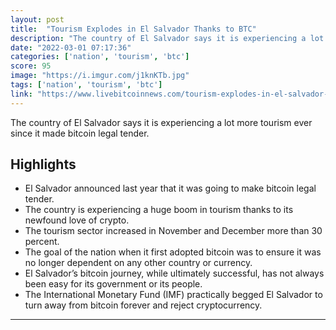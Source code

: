 ```yaml
---
layout: post
title:  "Tourism Explodes in El Salvador Thanks to BTC"
description: "The country of El Salvador says it is experiencing a lot more tourism ever since it made bitcoin legal tender."
date: "2022-03-01 07:17:36"
categories: ['nation', 'tourism', 'btc']
score: 95
image: "https://i.imgur.com/j1knKTb.jpg"
tags: ['nation', 'tourism', 'btc']
link: "https://www.livebitcoinnews.com/tourism-explodes-in-el-salvador-thanks-to-btc/"
---
```


The country of El Salvador says it is experiencing a lot more tourism ever since it made bitcoin legal tender.

## Highlights

- El Salvador announced last year that it was going to make bitcoin legal tender.
- The country is experiencing a huge boom in tourism thanks to its newfound love of crypto.
- The tourism sector increased in November and December more than 30 percent.
- The goal of the nation when it first adopted bitcoin was to ensure it was no longer dependent on any other country or currency.
- El Salvador’s bitcoin journey, while ultimately successful, has not always been easy for its government or its people.
- The International Monetary Fund (IMF) practically begged El Salvador to turn away from bitcoin forever and reject cryptocurrency.

---
